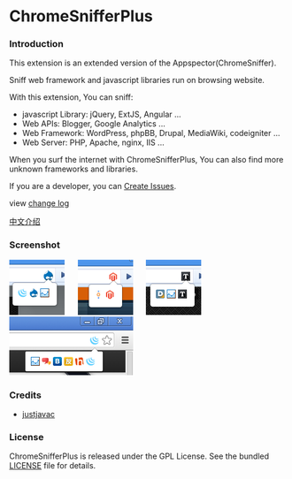 ChromeSnifferPlus
=================

### Introduction

This extension is an extended version of the Appspector(ChromeSniffer).

Sniff web framework and javascript libraries run on browsing website.

With this extension, You can sniff:

- javascript Library: jQuery, ExtJS, Angular ...
- Web APIs: Blogger, Google Analytics ...
- Web Framework: WordPress, phpBB, Drupal, MediaWiki, codeigniter ...
- Web Server: PHP, Apache, nginx, IIS ...

When you surf the internet with ChromeSnifferPlus, You can also find more unknown frameworks and libraries.

If you are a developer, you can [Create Issues](https://github.com/justjavac/ChromeSnifferPlus/issues).

view [change log](./changelog.md)

[中文介绍](./README_zh_CN.md)

### Screenshot

![ChromeSnifferPlus Screenshot](./screenshot/shot1.png) &nbsp;&nbsp;&nbsp;&nbsp;
![ChromeSnifferPlus Screenshot](./screenshot/shot2.png) &nbsp;&nbsp;&nbsp;&nbsp;
![ChromeSnifferPlus Screenshot](./screenshot/shot3.png) &nbsp;&nbsp;&nbsp;&nbsp;
![ChromeSnifferPlus Screenshot](./screenshot/shot4.png)

### Credits

- [justjavac](https://github.com/justjavac)

### License

ChromeSnifferPlus is released under the GPL License. See the bundled [LICENSE](./LICENSE) file for details.
